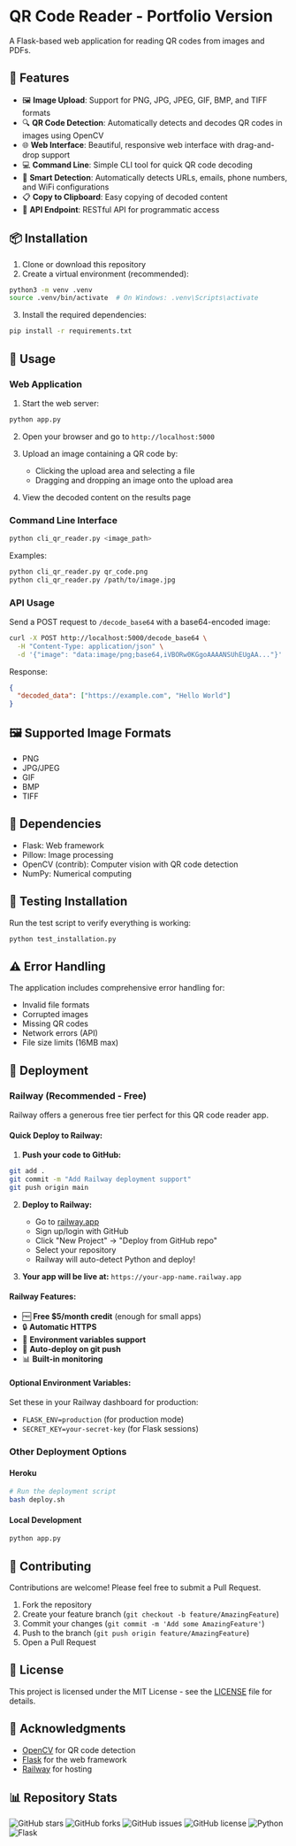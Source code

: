 # QR Code Reader - Portfolio Version

A Flask-based web application for reading QR codes from images and PDFs.

## 🚀 Features

- 🖼️ **Image Upload**: Support for PNG, JPG, JPEG, GIF, BMP, and TIFF formats
- 🔍 **QR Code Detection**: Automatically detects and decodes QR codes in images using OpenCV
- 🌐 **Web Interface**: Beautiful, responsive web interface with drag-and-drop support
- 💻 **Command Line**: Simple CLI tool for quick QR code decoding
- 🔗 **Smart Detection**: Automatically detects URLs, emails, phone numbers, and WiFi configurations
- 📋 **Copy to Clipboard**: Easy copying of decoded content
- 🚀 **API Endpoint**: RESTful API for programmatic access

## 📦 Installation

1. Clone or download this repository
2. Create a virtual environment (recommended):
```bash
python3 -m venv .venv
source .venv/bin/activate  # On Windows: .venv\Scripts\activate
```

3. Install the required dependencies:
```bash
pip install -r requirements.txt
```

## 🎯 Usage

### Web Application

1. Start the web server:
```bash
python app.py
```

2. Open your browser and go to `http://localhost:5000`

3. Upload an image containing a QR code by:
   - Clicking the upload area and selecting a file
   - Dragging and dropping an image onto the upload area

4. View the decoded content on the results page

### Command Line Interface

```bash
python cli_qr_reader.py <image_path>
```

Examples:
```bash
python cli_qr_reader.py qr_code.png
python cli_qr_reader.py /path/to/image.jpg
```

### API Usage

Send a POST request to `/decode_base64` with a base64-encoded image:

```bash
curl -X POST http://localhost:5000/decode_base64 \
  -H "Content-Type: application/json" \
  -d '{"image": "data:image/png;base64,iVBORw0KGgoAAAANSUhEUgAA..."}'
```

Response:
```json
{
  "decoded_data": ["https://example.com", "Hello World"]
}
```

## 🖼️ Supported Image Formats

- PNG
- JPG/JPEG
- GIF
- BMP
- TIFF

## 🔧 Dependencies

- Flask: Web framework
- Pillow: Image processing
- OpenCV (contrib): Computer vision with QR code detection
- NumPy: Numerical computing

## 🧪 Testing Installation

Run the test script to verify everything is working:

```bash
python test_installation.py
```

## ⚠️ Error Handling

The application includes comprehensive error handling for:
- Invalid file formats
- Corrupted images
- Missing QR codes
- Network errors (API)
- File size limits (16MB max)

## 🚀 Deployment

### Railway (Recommended - Free)

Railway offers a generous free tier perfect for this QR code reader app.

#### Quick Deploy to Railway:

1. **Push your code to GitHub:**
```bash
git add .
git commit -m "Add Railway deployment support"
git push origin main
```

2. **Deploy to Railway:**
   - Go to [railway.app](https://railway.app)
   - Sign up/login with GitHub
   - Click "New Project" → "Deploy from GitHub repo"
   - Select your repository
   - Railway will auto-detect Python and deploy!

3. **Your app will be live at:** `https://your-app-name.railway.app`

#### Railway Features:
- 🆓 **Free $5/month credit** (enough for small apps)
- 🔒 **Automatic HTTPS**
- 🔧 **Environment variables support**
- 🚀 **Auto-deploy on git push**
- 📊 **Built-in monitoring**

#### Optional Environment Variables:
Set these in your Railway dashboard for production:
- `FLASK_ENV=production` (for production mode)
- `SECRET_KEY=your-secret-key` (for Flask sessions)

### Other Deployment Options

#### Heroku
```bash
# Run the deployment script
bash deploy.sh
```

#### Local Development
```bash
python app.py
```

## 🤝 Contributing

Contributions are welcome! Please feel free to submit a Pull Request.

1. Fork the repository
2. Create your feature branch (`git checkout -b feature/AmazingFeature`)
3. Commit your changes (`git commit -m 'Add some AmazingFeature'`)
4. Push to the branch (`git push origin feature/AmazingFeature`)
5. Open a Pull Request

## 📄 License

This project is licensed under the MIT License - see the [LICENSE](LICENSE) file for details.

## 🙏 Acknowledgments

- [OpenCV](https://opencv.org/) for QR code detection
- [Flask](https://flask.palletsprojects.com/) for the web framework
- [Railway](https://railway.app/) for hosting

## 📊 Repository Stats

![GitHub stars](https://img.shields.io/github/stars/yourusername/qr-reader?style=social)
![GitHub forks](https://img.shields.io/github/forks/yourusername/qr-reader?style=social)
![GitHub issues](https://img.shields.io/github/issues/yourusername/qr-reader)
![GitHub license](https://img.shields.io/github/license/yourusername/qr-reader)
![Python](https://img.shields.io/badge/python-3.7+-blue.svg)
![Flask](https://img.shields.io/badge/flask-2.0+-green.svg)
